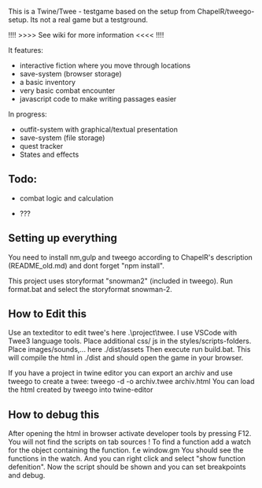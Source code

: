 This is a Twine/Twee - testgame based on the setup from ChapelR/tweego-setup.
Its not a real game but a testground.   

!!!! >>>>   See wiki for more information <<<< !!!!

It features:
- interactive fiction where you move through locations
- save-system (browser storage)
- a basic inventory
- very basic combat encounter
- javascript code to make writing passages easier

In progress:
- outfit-system with graphical/textual presentation
- save-system (file storage)
- quest tracker
- States and effects

Todo:
- 
- combat logic and calculation

- ???


Setting up everything
--------------------------------
You need to install nm,gulp and tweego according to ChapelR's description (README_old.md) and dont forget "npm install".

This project uses storyformat "snowman2" (included in tweego). Run format.bat and select the storyformat snowman-2.

How to Edit this
--------------------------------
Use an texteditor to edit twee's here .\project\twee. I use VSCode with Twee3 language tools.
Place additional css/ js in the styles/scripts-folders.
Place images/sounds,... here ./dist/assets
Then execute run build.bat. This will compile the html in ./dist and should open the game in your browser.

If you have a project in twine editor you can export an archiv and use tweego to create a twee: 
tweego -d -o archiv.twee archiv.html
You can load the html created by tweego into twine-editor

How to debug this
--------------------------------
After opening the html in browser activate developer tools by pressing F12.
You will not find the scripts on tab sources ! To find a function add a watch for the object containing the function. f.e window.gm
You should see the functions in the watch. And you can right click and select "show function defenition".
Now the script should be shown and you can set breakpoints and debug.
